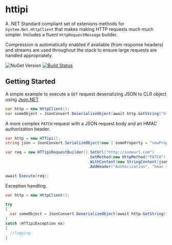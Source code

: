 # httipi
A .NET Standard compliant set of extenions methods for `System.Net.HttpClient` that makes making HTTP requests much much simpler. Includes a fluent `HttpRequestMessage` builder.

Compression is automatically enabled if available (from response headers) and streams are used throughout the stack to ensure large requests are handled appropriately.

![NuGet Version](https://img.shields.io/nuget/v/Httipi.svg)
[![Build Status](https://travis-ci.org/pimbrouwers/httipi.svg?branch=master)](https://travis-ci.org/pimbrouwers/httipi)

## Getting Started
A simple example to execute a `GET` request deserializing JSON to CLR object using [Json.NET](https://github.com/JamesNK/Newtonsoft.Json)
```csharp
var http = new HttpClient();
var someObject = JsonConvert.DeserializeObject(await http.GetString("http://someurl.com"));
```

A more complex `PATCH` request with a JSON request body and an HMAC authorization header.
```csharp
var http = new HTTipi();
string json = JsonConvert.SerializeObject(new { someProperty = "newPropertyValue" }); 

var req = new HTTipiRequestBuilder().SetUrl("http://someurl.com")
                                    .SetMethod(new HttpMethod("PATCH"))
                                    .WithContent(new StringContent(json, Encoding.UTF8, "application/json"))
                                    .AddHeader("Authorization", "hmac somecrazylonghmackey")

await Execute(req);
```

Exception handling.
```csharp
var http = new HttpClient();

try
{
  var someObject = JsonConvert.DeserializeObject(await http.GetString("http://someurl.com"));
}
catch (HTTipiException ex)
{
  //logging
}
```
